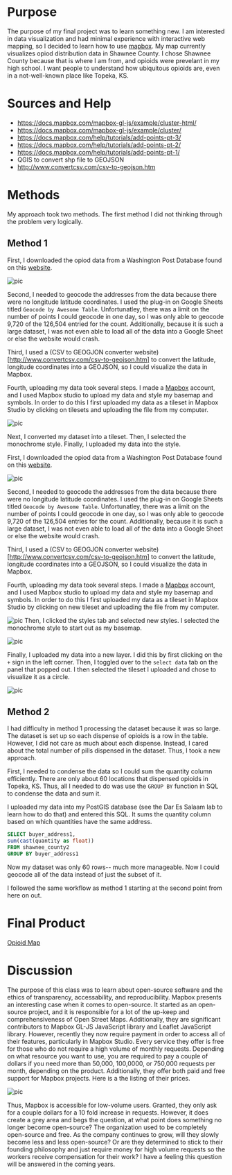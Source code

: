 # Purpose
The purpose of my final project was to learn something new. I am interested in data visualization and had minimal experience with interactive web mapping, so I decided to learn how to use [mapbox](https://www.mapbox.com/). My map currently visualizes opiod distribution data in Shawnee County. I chose Shawnee County because that is where I am from, and opioids were prevelant in my high school. I want people to understand how ubiquitous opioids are, even in a not-well-known place like Topeka, KS.

# Sources and Help
  *  https://docs.mapbox.com/mapbox-gl-js/example/cluster-html/
  * https://docs.mapbox.com/mapbox-gl-js/example/cluster/
  * https://docs.mapbox.com/help/tutorials/add-points-pt-3/
  * https://docs.mapbox.com/help/tutorials/add-points-pt-2/
  * https://docs.mapbox.com/help/tutorials/add-points-pt-1/
  * QGIS to convert shp file to GEOJSON
  * http://www.convertcsv.com/csv-to-geojson.htm
  
# Methods

My approach took two methods. The first method I did not thinking through the problem very logically. 

## Method 1

First, I downloaded the opiod data from a Washington Post Database found on this [website](https://www.washingtonpost.com/graphics/2019/investigations/dea-pain-pill-database/). 

![pic](./download.PNG/)

Second, I needed to geocode the addresses from the data because there were no longitude latitude coordinates. I used the plug-in on Google Sheets titled ```Geocode by Awesome Table```. Unfortunatley, there was a limit on the number of points I could geocode in one day, so I was only able to geocode 9,720 of the 126,504 entried for the count. Additionally, because it is such a large dataset, I was not even able to load all of the data into a Google Sheet or else the website would crash.

Third, I used a (CSV to GEOGJON converter website)[http://www.convertcsv.com/csv-to-geojson.htm] to convert the latitude, longitude coordinates into a GEOJSON, so I could visualize the data in Mapbox.

Fourth, uploading my data took several steps. I made a [Mapbox](https://www.mapbox.com/) account, and I used Mapbox studio to upload my data and style my basemap and symbols. In order to do this I first uploaded my data as a tileset in Mapbox Studio by clicking on tilesets and uploading the file from my computer.

![pic](./tileset.PNG/)

Next, I converted my dataset into a tileset. Then, I selected the monochrome style. Finally, I uploaded my data into the style.  

First, I downloaded the opiod data from a Washington Post Database found on this [website](https://www.washingtonpost.com/graphics/2019/investigations/dea-pain-pill-database/). 

![pic](./download.PNG/)

Second, I needed to geocode the addresses from the data because there were no longitude latitude coordinates. I used the plug-in on Google Sheets titled ```Geocode by Awesome Table```. Unfortunatley, there was a limit on the number of points I could geocode in one day, so I was only able to geocode 9,720 of the 126,504 entries for the count. Additionally, because it is such a large dataset, I was not even able to load all of the data into a Google Sheet or else the website would crash.

Third, I used a (CSV to GEOGJON converter website)[http://www.convertcsv.com/csv-to-geojson.htm] to convert the latitude, longitude coordinates into a GEOJSON, so I could visualize the data in Mapbox.

Fourth, uploading my data took several steps. I made a [Mapbox](https://www.mapbox.com/) account, and I used Mapbox studio to upload my data and style my basemap and symbols. In order to do this I first uploaded my data as a tileset in Mapbox Studio by clicking on new tileset and uploading the file from my computer.

![pic](./tileset.PNG/)
Then, I clicked the styles tab and selected new styles. I selected the monochrome style to start out as my basemap.

![pic](./styles.PNG/)

Finally, I uploaded my data into a new layer. I did this by first clicking on the ``+`` sign in the left corner. Then, I toggled over to the ```select data``` tab on the panel that popped out. I then selected the tileset I uploaded and chose to visualize it as a circle.

![pic](./add_data.PNG/)

## Method 2

I  had difficulty in method 1 processing the dataset because it was so large. The dataset is set up so each dispense of opioids is a row in the table. However, I did not care as much about each dispense. Instead, I cared about the total number of pills dispensed in the dataset. Thus, I took a new approach. 

First, I needed to condense the data so I could sum the quantity column efficiently. There are only about 60 locations that dispensed opioids in Topeka, KS. Thus, all I needed to do was use the ```GROUP BY``` function in SQL to condense the data and sum it. 

I uploaded my data into my PostGIS database (see the Dar Es Salaam lab to learn how to do that) and entered this SQL. It sums the quantity column based on which quantities have the same address.

```sql
SELECT buyer_address1,
sum(cast(quantity as float))
FROM shawnee_county2
GROUP BY buyer_address1
```
Now my dataset was only 60 rows-- much more  manageable. Now I could geocode all of the data instead of just the subset of it.

I followed the same workflow as method 1 starting at the second point from here on out.

 
# Final Product

[Opioid Map](./opiod_test2.html)
# Discussion

The purpose of this class was to learn about open-source software and the ethics of transparency, accessability, and reproducibility. Mapbox presents an interesting case when it comes to open-source. It started as an open-source project, and it is responsible for a lot of the up-keep and comprehensiveness of Open Street Maps. Additionally, they are significant contributors to Mapbox GL-JS JavaScript library and Leaflet JavaScript library. However, recently they now require payment in order to access all of their features, particularly in Mapbox Studio. Every service they offer is free for those who do not require a high volume of monthly requests. Depending on what resource you want to use, you are required to pay a couple of dollars if you need more than 50,000, 100,0000, or 750,000 requests per month, depending on the product. Additionally, they offer both paid and free support for Mapbox projects. Here is a the listing of their prices.

![pic](./support_plans.png/)


Thus, Mapbox is accessible for low-volume users. Granted, they only ask for a couple dollars for a 10 fold increase in requests. However, it does create a grey area and begs the question, at what point does something no longer become open-source? The organization used to be completely open-source and free. As the company continues to grow, will they slowly become less and less open-source? Or are they determined to stick to their founding philosophy and just require money for high volume requests so the workers receive compensation for their work? I have a feeling this question will be answered in the coming years. 

